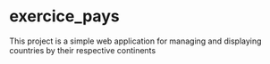 # exercice_pays
This project is a simple web application for managing and displaying countries by their respective continents
